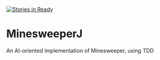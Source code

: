 [![Stories in Ready](https://badge.waffle.io/magneticflux-/MinesweeperJ.png?label=ready&title=Ready)](http://waffle.io/magneticflux-/MinesweeperJ)

# MinesweeperJ
An AI-oriented implementation of Minesweeper, using TDD
